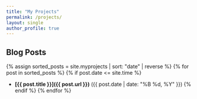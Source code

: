 ```yaml
---
title: "My Projects"
permalink: /projects/
layout: single
author_profile: true
---
```


## Blog Posts

{% assign sorted_posts = site.myprojects | sort: "date" | reverse %}
{% for post in sorted_posts %}
  {% if post.date <= site.time %}
  - **[{{ post.title }}]({{ post.url }})** ({{ post.date | date: "%B %d, %Y" }})
  {% endif %}
{% endfor %}
